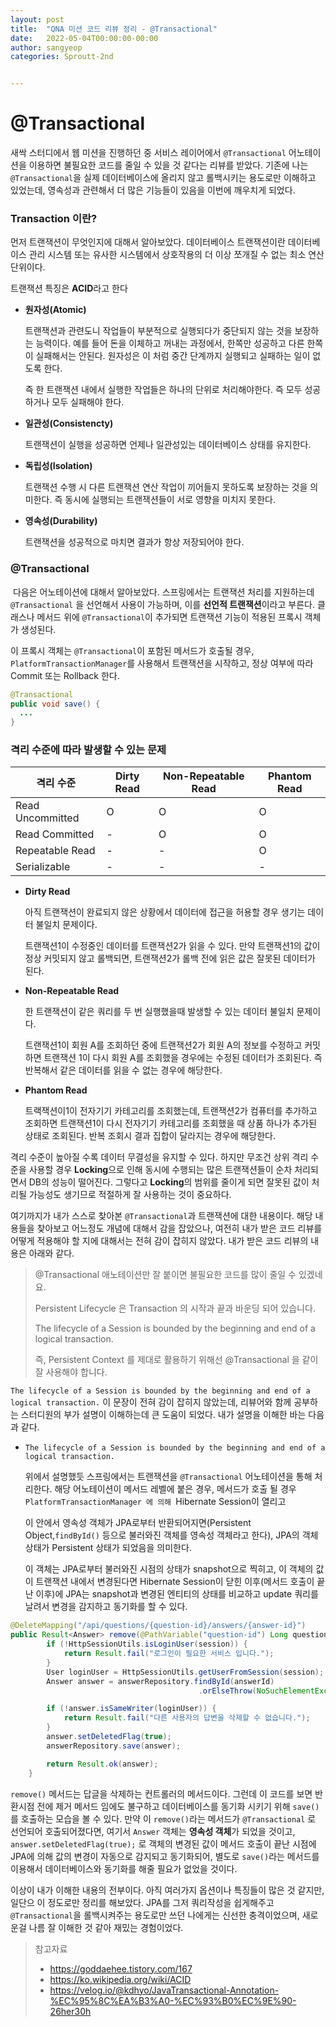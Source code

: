 ```yaml
---
layout: post
title:  "QNA 미션 코드 리뷰 정리 - @Transactional"
date:   2022-05-04T00:00:00-00:00
author: sangyeop
categories: Sproutt-2nd


---
```




# @Transactional

새싹 스터디에서 웹 미션을 진행하던 중 서비스 레이어에서 `@Transactional` 어노테이션을 이용하면 불필요한 코드를 줄일 수 있을 것 같다는 리뷰를 받았다. 기존에 나는 `@Transactional`을 실제 데이터베이스에 올리지 않고 롤백시키는 용도로만 이해하고 있었는데, 영속성과 관련해서 더 많은 기능들이 있음을 이번에 깨우치게 되었다.

### Transaction 이란?

먼저 트랜잭션이 무엇인지에 대해서 알아보았다. 데이터베이스 트랜잭션이란 데이터베이스 관리 시스템 또는 유사한 시스템에서 상호작용의 더 이상 쪼개질 수 없는 최소 연산 단위이다.

트랜잭션 특징은 **ACID**라고 한다

- **원자성(Atomic)**

  트랜잭션과 관련도니 작업들이 부분적으로 실행되다가 중단되지 않는 것을 보장하는 능력이다. 예를 들어 돈을 이체하고 꺼내는 과정에서, 한쪽만 성공하고 다른 한쪽이 실패해서는 안된다. 원자성은 이 처럼 중간 단계까지 실행되고 실패하는 일이 없도록 한다.

  즉 한 트랜잭션 내에서 실행한 작업들은 하나의 단위로 처리해야한다. 즉 모두 성공하거나 모두 실패해야 한다.

- **일관성(Consistencty)**

  트랜잭션이 실행을 성공하면 언제나 일관성있는 데이터베이스 상태를 유지한다.

- **독립성(Isolation)**

  트랜잭션 수행 시 다른 트랜잭션 연산 작업이 끼어들지 못하도록 보장하는 것을 의미한다. 즉 동시에 실행되는 트랜잭션들이 서로 영향을 미치지 못한다.

- **영속성(Durability)**

  트랜잭션을 성공적으로 마치면 결과가 항상 저장되어야 한다.

### @Transactional

​	다음은 어노테이션에 대해서 알아보았다. 스프링에서는 트랜잭션 처리를 지원하는데 `@Transactional` 을 선언해서 사용이 가능하며, 이를 **선언적 트랜잭션**이라고 부른다. 클래스나 메서드 위에 `@Transactional`이 추가되면 트랜잭션 기능이 적용된 프록시 객체가 생성된다.

이 프록시 객체는 `@Transactional`이 포함된 메서드가 호출될 경우, `PlatformTransactionManager`를 사용해서 트랜잭션을 시작하고, 정상 여부에 따라 Commit 또는 Rollback 한다.

```java
@Transactional
public void save() {
  ...
}
```

### 격리 수준에 따라 발생할 수 있는 문제

| 격리 수준        | Dirty Read | Non-Repeatable Read | Phantom Read |
| ---------------- | ---------- | ------------------- | ------------ |
| Read Uncommitted | O          | O                   | O            |
| Read Committed   | -          | O                   | O            |
| Repeatable Read  | -          | -                   | O            |
| Serializable     | -          | -                   | -            |

- **Dirty Read**

  아직 트랜잭션이 완료되지 않은 상황에서 데이터에 접근을 허용할 경우 생기는 데이터 불일치 문제이다.

  트랜잭션1이 수정중인 데이터를 트랜잭션2가 읽을 수 있다. 만약 트랜잭션1의 값이 정상 커밋되지 않고 롤백되면, 트랜잭션2가 롤백 전에 읽은 값은 잘못된 데이터가 된다.

- **Non-Repeatable Read**

  한 트랜잭션이 같은 쿼리를 두 번 실행했을때 발생할 수 있는 데이터 불일치 문제이다.

  트랜잭션1이 회원 A를 조회하던 중에 트랜잭션2가 회원 A의 정보를 수정하고 커밋하면 트랜잭션 1이 다시 회원 A를 조회했을 경우에는 수정된 데이터가 조회된다. 즉 반복해서 같은 데이터를 읽을 수 없는 경우에 해당한다.

- **Phantom Read**

  트랙잭션이1이 전자기기 카테고리를 조회했는데, 트랜잭션2가 컴퓨터를 추가하고 조회하면 트랜잭션1이 다시 전자기기 카테고리를 조회했을 때 상품 하나가 추가된 상태로 조회된다. 반복 조회시 결과 집합이 달라지는 경우에 해당한다.

격리 수준이 높아질 수록 데이터 무결성을 유지할 수 있다. 하지만 무조건 상위 격리 수준을 사용할 경우 **Locking**으로 인해 동시에 수행되는 많은 트랜잭션들이 순차 처리되면서 DB의 성능이 떨어진다. 그렇다고 **Locking**의 범위를 줄이게 되면 잘못된 값이 처리될 가능성도 생기므로 적절하게 잘 사용하는 것이 중요하다.




여기까지가 내가 스스로 찾아본 `@Transactional`과 트랜잭션에 대한 내용이다. 해당 내용들을 찾아보고 어느정도 개념에 대해서 감을 잡았으나, 여전히 내가 받은 코드 리뷰를 어떻게 적용해야 할 지에 대해서는 전혀 감이 잡히지 않았다. 내가 받은 코드 리뷰의 내용은 아래와 같다. 

> @Transactional 애노테이션만 잘 붙이면 불필요한 코드를 많이 줄일 수 있겠네요.
>
> Persistent Lifecycle 은 Transaction 의 시작과 끝과 바운딩 되어 있습니다.
>
> The lifecycle of a Session is bounded by the beginning and end of a logical transaction.
>
> 즉, Persistent Context 를 제대로 활용하기 위해선 @Transactional 을 같이 잘 사용해야 합니다.

 `The lifecycle of a Session is bounded by the beginning and end of a logical transaction.` 이 문장이 전혀 감이 잡히지 않았는데, 리뷰어와 함께 공부하는 스터디원의 부가 설명이 이해하는데 큰 도움이 되었다. 내가 설명을 이해한 바는 다음과 같다.

- `The lifecycle of a Session is bounded by the beginning and end of a logical transaction.` 

  위에서 설명했듯 스프링에서는 트랜잭션을 `@Transactional` 어노테이션을 통해 처리한다. 해당 어노테이션이 메서드 레벨에 붙은 경우, 메서드가 호출 될 경우 `PlatformTransactionManager 에 의해 `Hibernate Session이 열리고 

  이 안에서 영속성 객체가 JPA로부터 반환되어지면(Persistent Object,`findById()` 등으로 불러와진 객체를 영속성 객체라고 한다),  JPA의 객체 상태가 Persistent 상태가 되었음을 의미한다. 

  이 객체는 JPA로부터 불러와진 시점의 상태가 snapshot으로 찍히고, 이 객체의 값이 트랜잭션 내에서 변경된다면 Hibernate Session이 닫힌 이후(메서드 호출이 끝난 이후)에 JPA는 snapshot과 변경된 엔티티의 상태를 비교하고 update 쿼리를 날려서 변경을 감지하고 동기화를 할 수 있다.

```java
@DeleteMapping("/api/questions/{question-id}/answers/{answer-id}")
public Result<Answer> remove(@PathVariable("question-id") Long questionId, @PathVariable("answer-id") Long answerId, HttpSession session) {
        if (!HttpSessionUtils.isLoginUser(session)) {
            return Result.fail("로그인이 필요한 서비스 입니다.");
        }
        User loginUser = HttpSessionUtils.getUserFromSession(session);
        Answer answer = answerRepository.findById(answerId)
                                          .orElseThrow(NoSuchElementException::new);

        if (!answer.isSameWriter(loginUser)) {
            return Result.fail("다른 사용자의 답변을 삭제할 수 없습니다.");
        }
        answer.setDeletedFlag(true);
        answerRepository.save(answer);

        return Result.ok(answer);
    }
```

`remove()` 메서드는 답글을 삭제하는 컨트롤러의 메서드이다. 그런데 이 코드를 보면 반환시점 전에 제거 메서드 임에도 불구하고 데이터베이스를 동기화 시키기 위해 `save()`를 호출하는 모습을 볼 수 있다. 만약 이 `remove()`라는 메서드가 `@Transactional` 로 선언되어 호출되어졌다면, 여기서 `Answer` 객체는 **영속성 객체**가 되었을 것이고, `answer.setDeletedFlag(true);` 로 객체의 변경된 값이 메서드 호출이 끝난 시점에 JPA에 의해 값의 변경이 자동으로 감지되고 동기화되어, 별도로 `save()`라는 메서드를 이용해서 데이터베이스와 동기화를 해줄 필요가 없었을 것이다.

이상이 내가 이해한 내용의 전부이다. 아직 여러가지 옵션이나 특징들이 많은 것 같지만, 일단으 이 정도로만 정리를 해보았다. JPA를 그저 쿼리작성을 쉽게해주고 `@Transactional`을 롤백시켜주는 용도로만 쓰던 나에게는 신선한 충격이었으며, 새로운걸 나름 잘 이해한 것 같아 재밌는 경험이었다.





> 참고자료
>
> - https://goddaehee.tistory.com/167
> - https://ko.wikipedia.org/wiki/ACID
> - https://velog.io/@kdhyo/JavaTransactional-Annotation-%EC%95%8C%EA%B3%A0-%EC%93%B0%EC%9E%90-26her30h